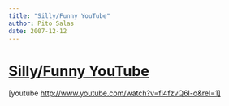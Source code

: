 ```yaml
---
title: "Silly/Funny YouTube"
author: Pito Salas
date: 2007-12-12
---
```

# [Silly/Funny YouTube](None)




[youtube http://www.youtube.com/watch?v=fi4fzvQ6I-o&rel=1]


